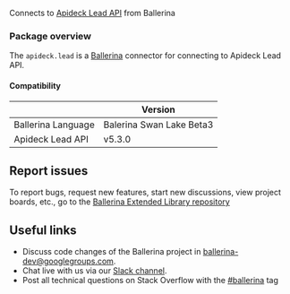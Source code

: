 
Connects to [Apideck Lead API](https://www.apideck.com/lead-api) from Ballerina

### Package overview

The `apideck.lead` is a [Ballerina](https://ballerina.io/) connector for connecting to Apideck Lead API.

#### Compatibility
|                       | Version                  |
|-----------------------|--------------------------|
| Ballerina Language    | Balerina Swan Lake Beta3 |
| Apideck Lead API      | v5.3.0                   |

## Report issues
To report bugs, request new features, start new discussions, view project boards, etc., go to the [Ballerina Extended Library repository](https://github.com/ballerina-platform/ballerina-extended-library)

## Useful links
- Discuss code changes of the Ballerina project in [ballerina-dev@googlegroups.com](mailto:ballerina-dev@googlegroups.com).
- Chat live with us via our [Slack channel](https://ballerina.io/community/slack/).
- Post all technical questions on Stack Overflow with the [#ballerina](https://stackoverflow.com/questions/tagged/ballerina) tag
